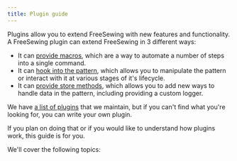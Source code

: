 ```yaml
---
title: Plugin guide
---
```


Plugins allow you to extend FreeSewing with new features and functionality.
A FreeSewing plugin can extend FreeSewing in 3 different ways:

- It can [provide macros](/guides/plugins/macros), which are a way to automate a number of steps into a
  single command.
- It can [hook into the pattern](/guides/plugins/hooks), which allows you to manipulate the pattern or
  interact with it at various stages of it's lifecycle.
- It can [provide store methods](/guides/plugins/store), which allows you to add new ways to handle data
  in the pattern, including providing a custom logger.

We have [a list of plugins](/reference/plugins/) that we maintain, but
if you can't find what you're looking for, you can write your own plugin.

If you plan on doing that or if you would like to understand how plugins work,
this guide is for you.

We'll cover the following topics:

<ReadMore />
